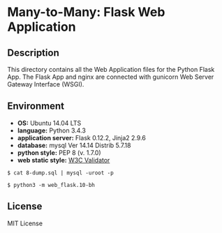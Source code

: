 # Many-to-Many: Flask Web Application

## Description

This directory contains all the Web Application files for the Python Flask App.
The Flask App and nginx are connected with gunicorn Web Server Gateway
Interface (WSGI).

## Environment

* __OS:__ Ubuntu 14.04 LTS
* __language:__ Python 3.4.3
* __application server:__ Flask 0.12.2, Jinja2 2.9.6
* __database:__ mysql Ver 14.14 Distrib 5.7.18
* __python style:__ PEP 8 (v. 1.7.0)
* __web static style:__ [W3C Validator](https://validator.w3.org/)

```
$ cat 8-dump.sql | mysql -uroot -p
```


```
$ python3 -m web_flask.10-bh
```

## License

MIT License
